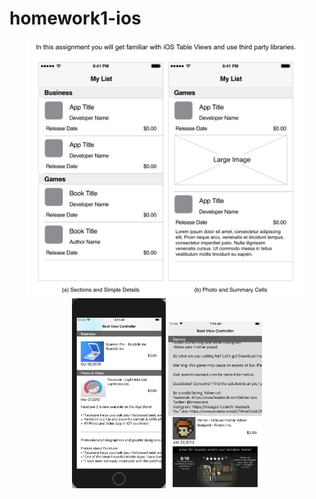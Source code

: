# homework1-ios
<p align="center">
    <img  src="/img2.png" width="450" alt="accessibility text">
  <img src="/img1.png" width="150" title="hover text">
<img  src="/img3.png" width="150" alt="accessibility text">
</p>
